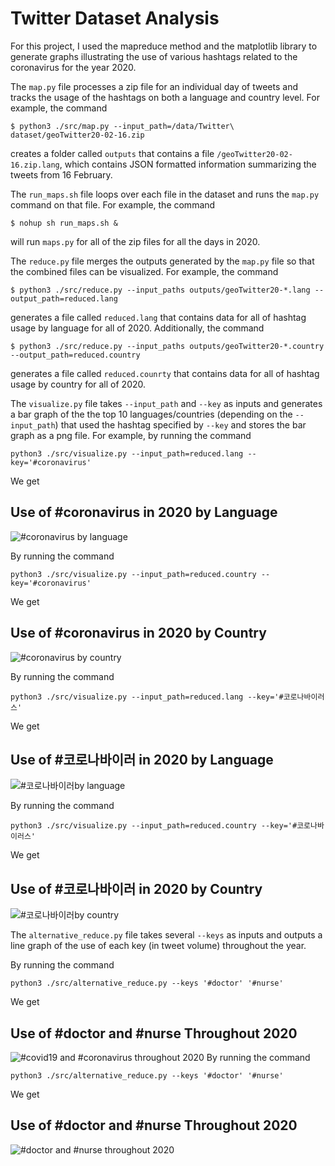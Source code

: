 # Twitter Dataset Analysis

For this project, I used the mapreduce method and the matplotlib library to generate graphs illustrating the use of various hashtags related to the coronavirus for the year 2020.

The `map.py` file processes a zip file for an individual day of tweets and tracks the usage of the hashtags on both a language and country level. For example, the command 
```
$ python3 ./src/map.py --input_path=/data/Twitter\ dataset/geoTwitter20-02-16.zip
```
creates a folder called `outputs` that contains a file `/geoTwitter20-02-16.zip.lang`, which contains JSON formatted information summarizing the tweets from 16 February.

The `run_maps.sh` file loops over each file in the dataset and runs the `map.py` command on that file.
For example, the command
```
$ nohup sh run_maps.sh &
```
will run `maps.py` for all of the zip files for all the days in 2020.

The `reduce.py` file merges the outputs generated by the `map.py` file so that the combined files can be visualized. For example, the command
```
$ python3 ./src/reduce.py --input_paths outputs/geoTwitter20-*.lang --output_path=reduced.lang
```
generates a file called `reduced.lang` that contains data for all of hashtag usage by language for all of 2020. Additionally, the command
```
$ python3 ./src/reduce.py --input_paths outputs/geoTwitter20-*.country --output_path=reduced.country
```
generates a file called `reduced.counrty` that contains data for all of hashtag usage by country for all of 2020.

The `visualize.py` file takes `--input_path` and `--key` as inputs and generates a bar graph of the the top 10 languages/countries (depending on the `--input_path`) that used the hashtag specified by `--key` and stores the bar graph as a png file. For example, by running the command 
```
python3 ./src/visualize.py --input_path=reduced.lang --key='#coronavirus'
```
We get

## Use of #coronavirus in 2020 by Language

![#coronavirus by language](coronavirus_lang.png)

By running the command
```
python3 ./src/visualize.py --input_path=reduced.country --key='#coronavirus'
```
We get

## Use of #coronavirus in 2020 by Country

![#coronavirus by country](coronavirus_country.png)

By running the command
```
python3 ./src/visualize.py --input_path=reduced.lang --key='#코로나바이러스'
```
We get

## Use of #코로나바이러 in 2020 by Language

![#코로나바이러by language](코로나바이러스_lang.png)

By running the command
```
python3 ./src/visualize.py --input_path=reduced.country --key='#코로나바이러스'
```
We get

## Use of #코로나바이러 in 2020 by Country

![#코로나바이러by country](코로나바이러스_country.png)

The `alternative_reduce.py` file takes several `--keys` as inputs and outputs a line graph of the use of each key (in tweet volume) throughout the year.

By running the command
```
python3 ./src/alternative_reduce.py --keys '#doctor' '#nurse'
```
We get 
## Use of #doctor and #nurse Throughout 2020

![#covid19 and #coronavirus throughout 2020](covid19_coronavirus.png)
By running the command
```
python3 ./src/alternative_reduce.py --keys '#doctor' '#nurse'
```
We get
## Use of #doctor and #nurse Throughout 2020

![#doctor and #nurse throughout 2020](doctor_nurse.png)

